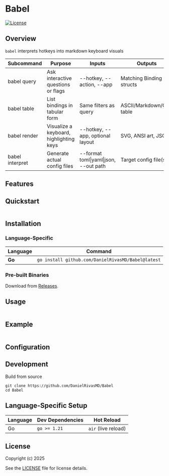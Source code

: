 # Babel

[![License](https://img.shields.io/badge/license-GPLv3-blue.svg)](LICENSE)

## Overview
`babel` interprets hotkeys into markdown keyboard visuals


| Subcommand      | Purpose                                    | Inputs                                    | Outputs                         |
|-----------------|--------------------------------------------|-------------------------------------------|---------------------------------|
| babel query     | Ask interactive questions or flags         | --hotkey, --action, --app                 | Matching Binding structs        |
| babel table     | List bindings in tabular form              | Same filters as query                     | ASCII/Markdown/CSV table        |
| babel render    | Visualize a keyboard, highlighting keys    | --hotkey, --app, optional layout          | SVG, ANSI art, JSON             |
| babel interpret | Generate actual config files               | --format toml\|yaml\|json, --out path     | Target config file(s)           |


## Features

## Quickstart
```
```

## Installation

### **Language-Specific**
| Language   | Command                                                                 |
|------------|-------------------------------------------------------------------------|
| **Go**     | `go install github.com/DanielRivasMD/Babel@latest`                  |

### **Pre-built Binaries**
Download from [Releases](https://github.com/DanielRivasMD/Babel/releases).

## Usage

```
```

## Example
```
```

## Configuration

## Development

Build from source
```
git clone https://github.com/DanielRivasMD/Babel
cd Babel
```

## Language-Specific Setup

| Language | Dev Dependencies | Hot Reload           |
|----------|------------------|----------------------|
| Go       | `go >= 1.21`     | `air` (live reload)  |

## License
Copyright (c) 2025

See the [LICENSE](LICENSE) file for license details.
